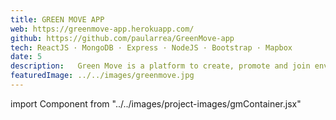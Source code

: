 ```yaml
---
title: GREEN MOVE APP
web: https://greenmove-app.herokuapp.com/
github: https://github.com/paularrea/GreenMove-app
tech: ReactJS · MongoDB · Express · NodeJS · Bootstrap · Mapbox
date: 5
description:   Green Move is a platform to create, promote and join environmental and social projects. Always with the intention of changing the world for the better.
featuredImage: ../../images/greenmove.jpg
---
```


import Component from "../../images/project-images/gmContainer.jsx"

<Component/>

